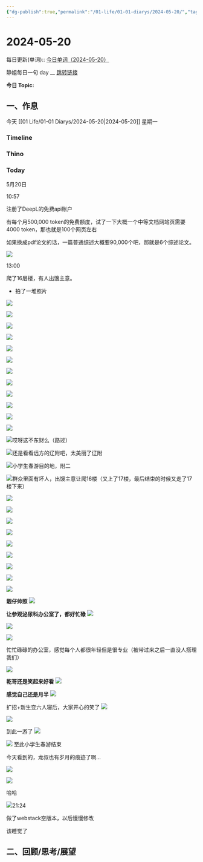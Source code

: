 ```yaml
---
{"dg-publish":true,"permalink":"/01-life/01-01-diarys/2024-05-20/","tags":["Diary"]}
---
```



# 2024-05-20
每日更新(单词)::
[今日单词（2024-05-20）](https://www.123pan.com/s/FckCjv-cjUUA.html)

静姐每日一句 day __
[跳转链接](https://www.123pan.com/FileView?fileId=5435933&shareKey=FckCjv-cjUUA&sharePwd=)

**今日 Topic:** 
## 一、作息
今天 [[01 Life/01-01 Diarys/2024-05-20\|2024-05-20]] 星期一

### Timeline

### Thino

### Today

5月20日

10:57

注册了DeepL的免费api账户

有每个月500,000 token的免费额度，试了一下大概一个中等文档网站页需要 4000 token，那也就是100个网页左右

如果换成pdf论文的话，一篇普通综述大概要90,000个吧，那就是6个综述论文。

![](https://pic.60004000.xyz/2024/05/f3418b3a2cb6ca8cbcd30555b3638a5a.jpg)

13:00

爬了16层楼，有人出馊主意。

- 拍了一堆照片

![](https://pic.60004000.xyz/2024/05/17c8dd50f6f995f30a20fcae5d9539fc.jpg)

![](https://pic.60004000.xyz/2024/05/80a2e7e8f1fe12109966aff760c3f036.jpg)

![](https://pic.60004000.xyz/2024/05/020cfe2c9d20084baf46fea1765a6ae6.jpg)

![](https://pic.60004000.xyz/2024/05/0ae2325d2d47ae746aa44947b16c9f5b.jpg)

![](https://pic.60004000.xyz/2024/05/78d8e4b092f161819ba2da631238c6dc.jpg)

![](https://pic.60004000.xyz/2024/05/37ca13637d8e648a3f61d28cf87d4411.jpg)

![](https://pic.60004000.xyz/2024/05/3026528d027a98b850df8cc4284adb86.jpg)

![](https://pic.60004000.xyz/2024/05/52eb1c0782d676ce3b6b64f105af5b12.jpg)

![](https://pic.60004000.xyz/2024/05/bd6ce34fd7b46b66d8bff306132b48c7.jpg)

![](https://pic.60004000.xyz/2024/05/d03b5b31fd810732413890c699a495e4.jpg)

![](https://pic.60004000.xyz/2024/05/516f1bf04bcb473a0c14b3a14873a51d.jpg)

![](https://pic.60004000.xyz/2024/05/677ab9973abc5185b670075d7aabec67.jpg)

![](https://pic.60004000.xyz/2024/05/66671bafe393d252beed0b530d24e38c.jpg)哎呀这不东财么（路过）

![](https://pic.60004000.xyz/2024/05/15a3da83c5a51e11efbbb85df1588199.jpg)还是看看远方的辽附吧，太美丽了辽附

![](https://pic.60004000.xyz/2024/05/aa4df92170877b823fd1df0fb944d3e3.jpg)小学生春游目的地，附二

![](https://pic.60004000.xyz/2024/05/f60a7c53a12abd81552223347433f95e.jpg)群众里面有坏人，出馊主意让爬16楼（又上了17楼，最后结束的时候又走了17楼下来）

![](https://pic.60004000.xyz/2024/05/f4d39a23c0ea1bdff34643e1b9767b63.jpg)

![](https://pic.60004000.xyz/2024/05/57eccf0ac65b1765c18dd1ec1f1f2671.jpg)

![](https://pic.60004000.xyz/2024/05/31d616895652ae5f3f666ee890894508.jpg)

![](https://pic.60004000.xyz/2024/05/e7b06c871eb0652f4a6f9fc67511b5eb.jpg)

![](https://pic.60004000.xyz/2024/05/cf950053c0fd46d08b9ae5a40c870933.jpg)

![](https://pic.60004000.xyz/2024/05/388ba67c75a1f693cfece140ecbd542e.jpg)

![](https://pic.60004000.xyz/2024/05/12d6859acf4aff2f158badac6a5f8fab.jpg)

![](https://pic.60004000.xyz/2024/05/2dbe95ccb61284a7c496de6691fa5a89.jpg)

![](https://pic.60004000.xyz/2024/05/b438bec8e08f7dff73eaa666c9b3e0fe.jpg)

**靓仔帅照**
![](https://pic.60004000.xyz/2024/05/8da6937f840e0d1f8becbcecfc5f730d.jpg)

**让参观泌尿科办公室了，都好忙碌**
![](https://pic.60004000.xyz/2024/05/a4b13f5c519673cc860fdc6d4b2908ab.jpg)

![](https://pic.60004000.xyz/2024/05/155a2dc15910726ec12ff2760b1d4dcf.jpg)

![](https://pic.60004000.xyz/2024/05/78cda86a5a1131358b3c6ca59cfcf3d5.jpg)

  

忙忙碌碌的办公室，感觉每个人都很年轻但是很专业（被带过来之后一直没人搭理我们）

![](https://pic.60004000.xyz/2024/05/c3421462cccc706a6757aeb483572e34.jpg)

**乾哥还是笑起来好看**
![](https://pic.60004000.xyz/2024/05/7e314ff6145aa9b95b1abb1fcc4e76ca.jpg)

**感觉自己还是月半**
![](https://pic.60004000.xyz/2024/05/599827de2be951b2cfc6efc57ecffbc6.jpg)

扩招+新生变六人寝后，大家开心的笑了
![](https://pic.60004000.xyz/2024/05/b34cbc4991ca219f9aafde16df8a76a3.jpg)


![](https://pic.60004000.xyz/2024/05/82b4490b9372e8a5ed0e0ec19b2884aa.jpg)

到此一游了
![](https://pic.60004000.xyz/2024/05/f965cbd9c3023e9947831a0fd0c81637.jpg)

![](https://pic.60004000.xyz/2024/05/a26ae7501f2fcdee7b181f008338415f.jpg)
至此小学生春游结束


今天看到的，龙叔也有岁月的痕迹了啊...

![](https://pic.60004000.xyz/2024/05/505c7f20f0facc44261ec6ac47ddd890.webp)

![](https://pic.60004000.xyz/2024/05/e192be3942210407e430dba2372fa779.jpg)

哈哈

![](https://pic.60004000.xyz/2024/05/1bd4ba871f8d5145b6f65ecde89e439f.jpg)21:24

做了webstack空版本，以后慢慢修改

该睡觉了
## 二、回顾/思考/展望






